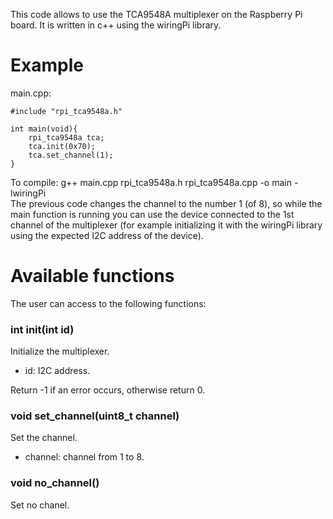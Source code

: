 This code allows to use the TCA9548A multiplexer on the Raspberry Pi board.
It is written in c++ using the wiringPi library.

# Example
main.cpp:
```
#include "rpi_tca9548a.h"

int main(void){
	rpi_tca9548a tca;
	tca.init(0x70);
	tca.set_channel(1);
}
```
To compile: g++ main.cpp rpi_tca9548a.h rpi_tca9548a.cpp -o main -lwiringPi   
The previous code changes the channel to the number 1 (of 8), so while the main function is running you can use the device connected to the 1st channel of the multiplexer (for example initializing it with the wiringPi library using the expected I2C address of the device).

# Available functions
The user can access to the following functions:

### int init(int id)
Initialize the multiplexer.
- id: I2C address.

Return -1 if an error occurs, otherwise return 0.

### void set_channel(uint8_t channel)
Set the channel.
- channel: channel from 1 to 8.

### void no_channel()
Set no chanel.

